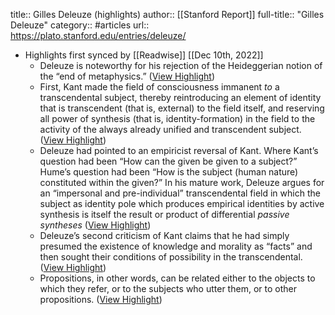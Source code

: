 title:: Gilles Deleuze (highlights)
author:: [[Stanford Report]]
full-title:: "Gilles Deleuze"
category:: #articles
url:: https://plato.stanford.edu/entries/deleuze/

- Highlights first synced by [[Readwise]] [[Dec 10th, 2022]]
	- Deleuze is noteworthy for his rejection of the Heideggerian notion of the “end of metaphysics.” ([View Highlight](https://read.readwise.io/read/01gkwwj4k2kgvs0ccr5agnx44c))
	- First, Kant made the field of consciousness immanent *to* a transcendental subject, thereby reintroducing an element of identity that is transcendent (that is, external) to the field itself, and reserving all power of synthesis (that is, identity-formation) in the field to the activity of the always already unified and transcendent subject. ([View Highlight](https://read.readwise.io/read/01gkwwk9270jnhtmpceq1rdy6y))
	- Deleuze had pointed to an empiricist reversal of Kant. Where Kant’s question had been “How can the given be given to a subject?” Hume’s question had been “How is the subject (human nature) constituted within the given?” In his mature work, Deleuze argues for an “impersonal and pre-individual” transcendental field in which the subject as identity pole which produces empirical identities by active synthesis is itself the result or product of differential *passive syntheses* ([View Highlight](https://read.readwise.io/read/01gkwww279dhgwztdx868nwy8f))
	- Deleuze’s second criticism of Kant claims that he had simply presumed the existence of knowledge and morality as “facts” and then sought their conditions of possibility in the transcendental. ([View Highlight](https://read.readwise.io/read/01gkwwksmq09mrx9pywmytmj2j))
	- Propositions, in other words, can be related either to the objects to which they refer, or to the subjects who utter them, or to other propositions. ([View Highlight](https://read.readwise.io/read/01gkwwxwb6yve1vykmnf87beft))